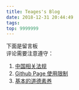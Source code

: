 ```yaml
---
title: Teages's Blog
date: 2018-12-31 20:44:49
tags:
top: 9999999
---
```

下面是留言板</br>
评论需要注意遵守：</br>
1. [中国相关法规](http://www.gov.cn/ziliao/flfg/index.htm)</br>
2. [Github Page 使用限制](https://help.github.com/en/articles/what-is-github-pages#usage-limits)</br>
3. [基本的道德素养](https://baike.baidu.com/item/%E9%81%93%E5%BE%B7/7931209)